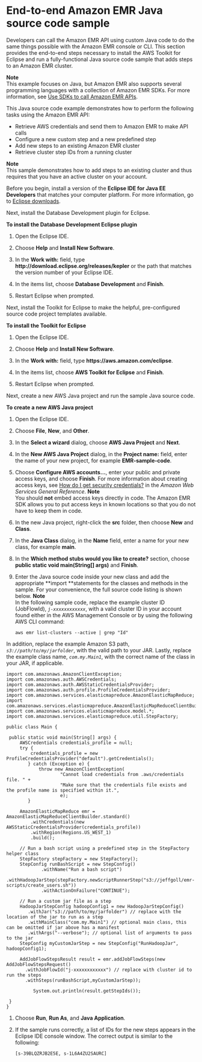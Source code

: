 # End\-to\-end Amazon EMR Java source code sample<a name="emr-common-programming-sample"></a>

Developers can call the Amazon EMR API using custom Java code to do the same things possible with the Amazon EMR console or CLI\. This section provides the end\-to\-end steps necessary to install the AWS Toolkit for Eclipse and run a fully\-functional Java source code sample that adds steps to an Amazon EMR cluster\.

**Note**  
This example focuses on Java, but Amazon EMR also supports several programming languages with a collection of Amazon EMR SDKs\. For more information, see [Use SDKs to call Amazon EMR APIs](call-emr-using-sdks.md)\.

 This Java source code example demonstrates how to perform the following tasks using the Amazon EMR API: 
+ Retrieve AWS credentials and send them to Amazon EMR to make API calls
+ Configure a new custom step and a new predefined step
+ Add new steps to an existing Amazon EMR cluster
+ Retrieve cluster step IDs from a running cluster

**Note**  
This sample demonstrates how to add steps to an existing cluster and thus requires that you have an active cluster on your account\.

Before you begin, install a version of the **Eclipse IDE for Java EE Developers** that matches your computer platform\. For more information, go to [Eclipse downloads](http://www.eclipse.org/downloads/)\.

Next, install the Database Development plugin for Eclipse\.

**To install the Database Development Eclipse plugin**

1. Open the Eclipse IDE\.

1. Choose **Help** and **Install New Software**\.

1. In the **Work with:** field, type **http://download\.eclipse\.org/releases/kepler** or the path that matches the version number of your Eclipse IDE\.

1. In the items list, choose **Database Development** and **Finish**\.

1. Restart Eclipse when prompted\.

Next, install the Toolkit for Eclipse to make the helpful, pre\-configured source code project templates available\.

**To install the Toolkit for Eclipse**

1. Open the Eclipse IDE\.

1. Choose **Help** and **Install New Software**\.

1. In the **Work with:** field, type **https://aws\.amazon\.com/eclipse**\.

1. In the items list, choose **AWS Toolkit for Eclipse** and **Finish**\.

1. Restart Eclipse when prompted\.

Next, create a new AWS Java project and run the sample Java source code\.

**To create a new AWS Java project**

1. Open the Eclipse IDE\.

1. Choose **File**, **New**, and **Other**\.

1. In the **Select a wizard** dialog, choose **AWS Java Project** and **Next**\.

1. In the **New AWS Java Project** dialog, in the **Project name:** field, enter the name of your new project, for example **EMR\-sample\-code**\.

1. Choose **Configure AWS accounts…**, enter your public and private access keys, and choose **Finish**\. For more information about creating access keys, see [How do I get security credentials?](https://docs.aws.amazon.com/general/latest/gr/getting-aws-sec-creds.html) in the *Amazon Web Services General Reference*\.
**Note**  
You should **not** embed access keys directly in code\. The Amazon EMR SDK allows you to put access keys in known locations so that you do not have to keep them in code\.

1. In the new Java project, right\-click the **src** folder, then choose **New** and **Class**\.

1. In the **Java Class** dialog, in the **Name** field, enter a name for your new class, for example **main**\.

1. In the **Which method stubs would you like to create?** section, choose **public static void main\(String\[\] args\)** and **Finish**\.

1. Enter the Java source code inside your new class and add the appropriate **import **statements for the classes and methods in the sample\. For your convenience, the full source code listing is shown below\. 
**Note**  
In the following sample code, replace the example cluster ID \(JobFlowId\), *`j-xxxxxxxxxxxx`*, with a valid cluster ID in your account found either in the AWS Management Console or by using the following AWS CLI command:   

   ```
   aws emr list-clusters --active | grep "Id"
   ```
In addition, replace the example Amazon S3 path, *`s3://path/to/my/jarfolder`*, with the valid path to your JAR\. Lastly, replace the example class name, *`com.my.Main1`*, with the correct name of the class in your JAR, if applicable\. 

   ```
   import com.amazonaws.AmazonClientException;
   import com.amazonaws.auth.AWSCredentials;
   import com.amazonaws.auth.AWSStaticCredentialsProvider;
   import com.amazonaws.auth.profile.ProfileCredentialsProvider;
   import com.amazonaws.services.elasticmapreduce.AmazonElasticMapReduce;
   import com.amazonaws.services.elasticmapreduce.AmazonElasticMapReduceClientBuilder;
   import com.amazonaws.services.elasticmapreduce.model.*;
   import com.amazonaws.services.elasticmapreduce.util.StepFactory;
   
   public class Main {
   
   	public static void main(String[] args) {
   		AWSCredentials credentials_profile = null;		
   		try {
   			credentials_profile = new ProfileCredentialsProvider("default").getCredentials();
           } catch (Exception e) {
               throw new AmazonClientException(
                       "Cannot load credentials from .aws/credentials file. " +
                       "Make sure that the credentials file exists and the profile name is specified within it.",
                       e);
           }
   		
   		AmazonElasticMapReduce emr = AmazonElasticMapReduceClientBuilder.standard()
   			.withCredentials(new AWSStaticCredentialsProvider(credentials_profile))
   			.withRegion(Regions.US_WEST_1)
   			.build();
           
   		// Run a bash script using a predefined step in the StepFactory helper class
   	    StepFactory stepFactory = new StepFactory();
   	    StepConfig runBashScript = new StepConfig()
   	    		.withName("Run a bash script") 
   	    		.withHadoopJarStep(stepFactory.newScriptRunnerStep("s3://jeffgoll/emr-scripts/create_users.sh"))
   	    		.withActionOnFailure("CONTINUE");
   
   	    // Run a custom jar file as a step
   	    HadoopJarStepConfig hadoopConfig1 = new HadoopJarStepConfig()
   	       .withJar("s3://path/to/my/jarfolder") // replace with the location of the jar to run as a step
   	       .withMainClass("com.my.Main1") // optional main class, this can be omitted if jar above has a manifest
   	       .withArgs("--verbose"); // optional list of arguments to pass to the jar
   	    StepConfig myCustomJarStep = new StepConfig("RunHadoopJar", hadoopConfig1);
   
   	    AddJobFlowStepsResult result = emr.addJobFlowSteps(new AddJobFlowStepsRequest()
   		  .withJobFlowId("j-xxxxxxxxxxxx") // replace with cluster id to run the steps
   		  .withSteps(runBashScript,myCustomJarStep));
   	    
             System.out.println(result.getStepIds());
   
   	}
   }
   ```

1. Choose **Run**, **Run As**, and **Java Application**\.

1. If the sample runs correctly, a list of IDs for the new steps appears in the Eclipse IDE console window\. The correct output is similar to the following:

   ```
   [s-39BLQZRJB2E5E, s-1L6A4ZU2SAURC]
   ```